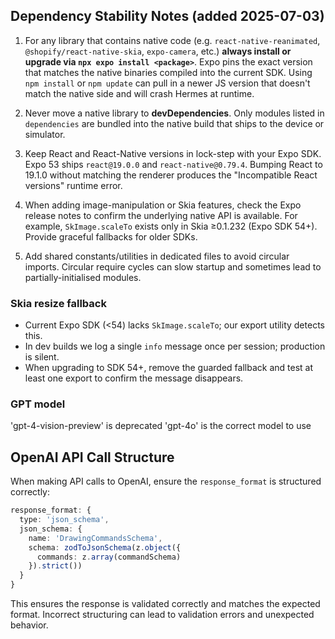 ## Dependency Stability Notes (added 2025-07-03)

1. For any library that contains native code (e.g. `react-native-reanimated`, `@shopify/react-native-skia`, `expo-camera`, etc.) **always install or upgrade via `npx expo install <package>`**.  Expo pins the exact version that matches the native binaries compiled into the current SDK.  Using `npm install` or `npm update` can pull in a newer JS version that doesn't match the native side and will crash Hermes at runtime.

2. Never move a native library to **devDependencies**.  Only modules listed in `dependencies` are bundled into the native build that ships to the device or simulator.

3. Keep React and React-Native versions in lock-step with your Expo SDK.  Expo 53 ships `react@19.0.0` and `react-native@0.79.4`.  Bumping React to 19.1.0 without matching the renderer produces the "Incompatible React versions" runtime error.

4. When adding image-manipulation or Skia features, check the Expo release notes to confirm the underlying native API is available.  For example, `SkImage.scaleTo` exists only in Skia ≥0.1.232 (Expo SDK 54+).  Provide graceful fallbacks for older SDKs.

5. Add shared constants/utilities in dedicated files to avoid circular imports.  Circular require cycles can slow startup and sometimes lead to partially-initialised modules.

### Skia resize fallback
* Current Expo SDK (<54) lacks `SkImage.scaleTo`; our export utility detects this.
* In dev builds we log a single `info` message once per session; production is silent.
* When upgrading to SDK 54+, remove the guarded fallback and test at least one export to confirm the message disappears.

### GPT model
'gpt-4-vision-preview' is deprecated
'gpt-4o' is the correct model to use

## OpenAI API Call Structure

When making API calls to OpenAI, ensure the `response_format` is structured correctly:

```typescript
response_format: {
  type: 'json_schema',
  json_schema: {
    name: 'DrawingCommandsSchema',
    schema: zodToJsonSchema(z.object({
      commands: z.array(commandSchema)
    }).strict())
  }
}
```

This ensures the response is validated correctly and matches the expected format. Incorrect structuring can lead to validation errors and unexpected behavior.